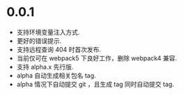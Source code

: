 # 0.0.1

- 支持环境变量注入方式.
- 更好的错误提示.
- 支持远程查询 404 时首次发布.
- 当前仅可在 webpack5 下良好工作，删除 webpack4 兼容.
- 支持 alpha.x 先行版.
- alpha 自动生成相关包名 tag.
- alpha 情况下自动提交 git ，且生成 tag 同时自动提交 tag.
